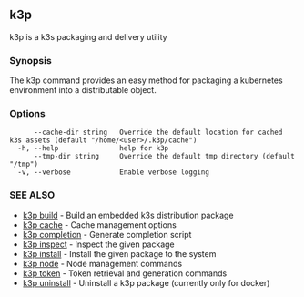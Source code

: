 ## k3p

k3p is a k3s packaging and delivery utility

### Synopsis


The k3p command provides an easy method for packaging a kubernetes environment into a distributable object.


### Options

```
      --cache-dir string   Override the default location for cached k3s assets (default "/home/<user>/.k3p/cache")
  -h, --help               help for k3p
      --tmp-dir string     Override the default tmp directory (default "/tmp")
  -v, --verbose            Enable verbose logging
```

### SEE ALSO

* [k3p build](k3p_build.md)	 - Build an embedded k3s distribution package
* [k3p cache](k3p_cache.md)	 - Cache management options
* [k3p completion](k3p_completion.md)	 - Generate completion script
* [k3p inspect](k3p_inspect.md)	 - Inspect the given package
* [k3p install](k3p_install.md)	 - Install the given package to the system
* [k3p node](k3p_node.md)	 - Node management commands
* [k3p token](k3p_token.md)	 - Token retrieval and generation commands
* [k3p uninstall](k3p_uninstall.md)	 - Uninstall a k3p package (currently only for docker)

